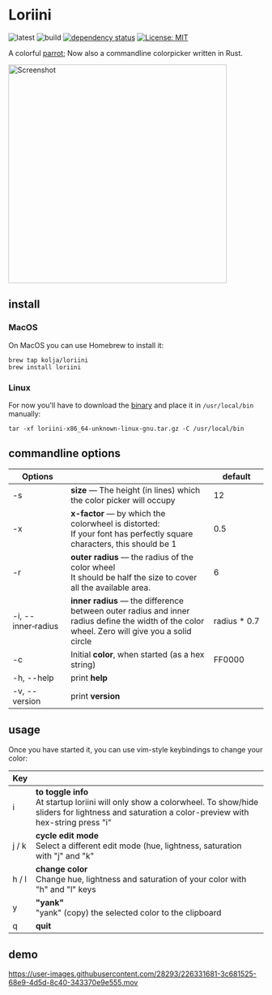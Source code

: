 # Loriini

![latest](https://img.shields.io/github/v/tag/kolja/loriini)
![build](https://github.com/kolja/loriini/actions/workflows/rust.yml/badge.svg)
[![dependency status](https://deps.rs/repo/github/kolja/loriini/status.svg?path=%2F)](https://deps.rs/repo/github/kolja/loriini?path=%2F)
[![License: MIT](https://img.shields.io/badge/License-MIT-yellow.svg)](https://opensource.org/licenses/MIT)

A colorful [parrot](https://en.wikipedia.org/wiki/Loriini); Now also a commandline colorpicker written in Rust.

<img width="431" alt="Screenshot" src="https://user-images.githubusercontent.com/28293/226347553-7e75f345-326a-48b0-910d-0e43411eee74.png">

## install

### MacOS

On MacOS you can use Homebrew to install it:
```
brew tap kolja/loriini
brew install loriini
```
### Linux

For now you'll have to download the [binary](https://github.com/kolja/loriini/releases/download/v0.1.2/loriini-x86_64-unknown-linux-gnu.tar.gz) and place it in ```/usr/local/bin``` manually:
```
tar -xf loriini-x86_64-unknown-linux-gnu.tar.gz -C /usr/local/bin
```

## commandline options

| Options            |                               | default   |
|--------------------|-------------------------------|-----------|
| -s                 | **size** &mdash; The height (in lines) which the color picker will occupy  | 12      |
| -x                 | **x-factor** &mdash; by which the colorwheel is distorted:<br/>If your font has perfectly square characters, this should be 1 | 0.5 |
| -r                 | **outer radius** &mdash; the radius of the color wheel<br/>It should be half the size to cover all the available area.   | 6      |
| -i, --inner&#8209;radius | **inner radius** &mdash; the difference between outer radius and inner radius define the width of the color wheel. Zero will give you a solid circle | radius&nbsp;*&nbsp;0.7 |
| -c                 | Initial **color**, when started (as a hex string) | FF0000      |
| -h, --help         | print **help**                |           |
| -v, --version      | print **version**             |           |


## usage

Once you have started it, you can use vim-style keybindings to change your color:

| Key   |    |
| ----- | -- |
| i     | **to toggle info**<br/>At startup loriini will only show a colorwheel. To show/hide sliders for lightness and saturation a color-preview with hex-string press "i" |
| j / k | **cycle edit mode**<br/>Select a different edit mode (hue, lightness, saturation with "j" and "k" |
| h / l | **change color**<br/>Change hue, lightness and saturation of your color with "h" and "l" keys |
| y     | **"yank"**<br/> "yank" (copy) the selected color to the clipboard |
| q     | **quit** |

## demo

https://user-images.githubusercontent.com/28293/226331681-3c681525-68e9-4d5d-8c40-343370e9e555.mov

